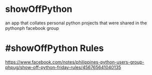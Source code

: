 showOffPython
=============

an app that collates personal python projects that were shared in the pythonph facebook group

#showOffPython Rules
=============
https://www.facebook.com/notes/philippines-python-users-group-phpug/show-off-python-friday-rules/456765641040135
